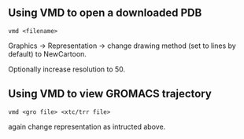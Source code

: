 <h2> Using VMD to open a downloaded PDB </h2>

```vmd <filename>```

Graphics -> Representation -> change drawing method (set to lines by default) to NewCartoon.

Optionally increase resolution to 50.


<h2> Using VMD to view GROMACS trajectory </h2>

```vmd <gro file> <xtc/trr file>```

again change representation as intructed above.
